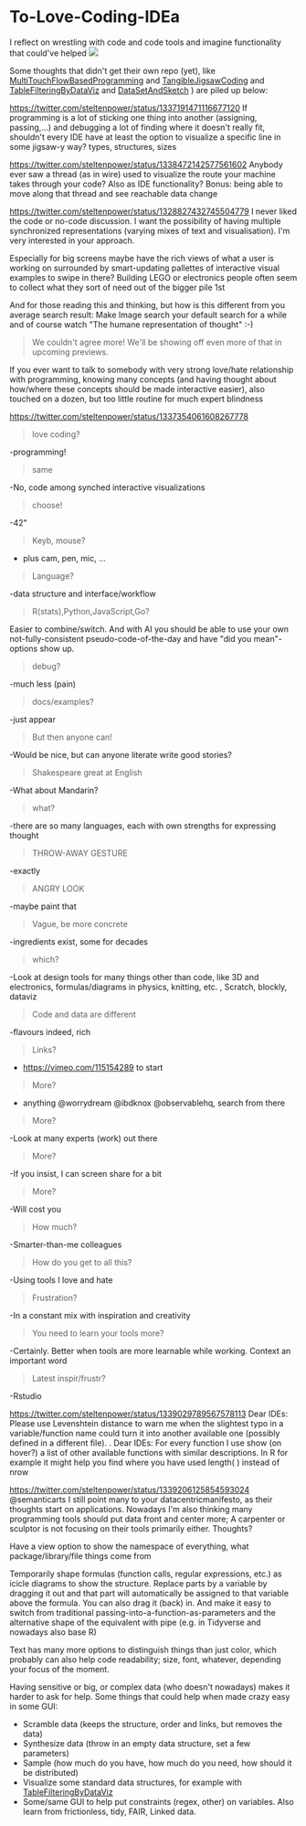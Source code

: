 # To-Love-Coding-IDEa
I reflect on wrestling with code and code tools and imagine functionality that could've helped
<img src="https://repository-images.githubusercontent.com/322005861/4432c680-5848-11eb-8940-14545437ca82">

Some thoughts that didn't get their own repo (yet), like
[MultiTouchFlowBasedProgramming](https://github.com/steltenpower/MultiTouchFlowBasedProgramming)
and
[TangibleJigsawCoding](https://github.com/steltenpower/TangibleJigsawCoding)
and
[TableFilteringByDataViz](https://github.com/steltenpower/TableFilteringByDataViz)
and
[DataSetAndSketch](https://github.com/steltenpower/DataSetAndSketch)
) are piled up below:

https://twitter.com/steltenpower/status/1337191471116677120
If programming is a lot of sticking one thing into another (assigning, passing,...) and debugging a lot of finding where it doesn't really fit, shouldn't every IDE have at least the option to visualize a specific line in some jigsaw-y way? types, structures, sizes


https://twitter.com/steltenpower/status/1338472142577561602
Anybody ever saw a thread (as in wire) used to visualize the route your machine takes through your code?
Also as IDE functionality?
Bonus: being able to move along that thread and see reachable data change


https://twitter.com/steltenpower/status/1328827432745504779
I never liked the code or no-code discussion. I want the possibility of having multiple synchronized representations (varying mixes of text and visualisation). I'm very interested in your approach.

Especially for big screens maybe have the rich views of what a user is working on surrounded by smart-updating pallettes of interactive visual examples to swipe in there? Building LEGO or electronics people often seem to collect what they sort of need out of the bigger pile 1st

And for those reading this and thinking, but how is this different from you average search result: Make Image search your default search for a while and of course watch "The humane representation of thought" :-)

> We couldn't agree more! We'll be showing off even more of that in upcoming previews.

If you ever want to talk to somebody with very strong love/hate relationship with programming, knowing many concepts (and having thought about how/where these concepts should be made interactive easier), also touched on a dozen, but too little routine for much expert blindness


https://twitter.com/steltenpower/status/1337354061608267778

>love coding?

-programming!

>same

-No, code among synched interactive visualizations

>choose!

-42"

>Keyb, mouse?

- plus cam, pen, mic, …

>Language?

-data structure and interface/workflow

>R(stats),Python,JavaScript,Go?

Easier to combine/switch. And with AI you should be able to use your own not-fully-consistent pseudo-code-of-the-day and have "did you mean"-options show up.

>debug?

-much less (pain)

>docs/examples?

-just appear

>But then anyone can!

-Would be nice, but can anyone literate write good stories?

>Shakespeare great at English

-What about Mandarin?

>what?

-there are so many languages, each with own strengths for expressing thought

>THROW-AWAY GESTURE

-exactly

>ANGRY LOOK

-maybe paint that

>Vague, be more concrete

-ingredients exist, some for decades

>which?

-Look at design tools for many things other than code, like 3D and electronics, formulas/diagrams in physics, knitting, etc. , Scratch, blockly, dataviz

>Code and data are different

-flavours indeed, rich

>Links?

- https://vimeo.com/115154289 to start

>More?

- anything @worrydream @ibdknox @observablehq, search from there

>More?

-Look at many experts (work) out there

>More?

-If you insist, I can screen share for a bit

>More?

-Will cost you

>How much?

-Smarter-than-me colleagues

>How do you get to all this?

-Using tools I love and hate

>Frustration?

-In a constant mix with inspiration and creativity

>You need to learn your tools more?

-Certainly. Better when tools are more learnable while working. Context an important word

>Latest inspir/frustr?

-Rstudio


https://twitter.com/steltenpower/status/1339029789567578113
Dear IDEs:
Please use Levenshtein distance to warn me when the slightest typo in a variable/function name could turn it into another available one (possibly defined in a different file).
.
Dear IDEs:
For every function I use show (on hover?) a list of other available functions with similar descriptions.
In R for example it might help you find where you have used length( ) instead of nrow

https://twitter.com/steltenpower/status/1339206125854593024
@semanticarts I still point many to your datacentricmanifesto, as their thoughts start on applications. Nowadays I'm also thinking many programming tools should put data front and center more; A carpenter or sculptor is not focusing on their tools primarily either. Thoughts?

Have a view option to show the namespace of everything, what package/library/file things come from

Temporarily shape formulas (function calls, regular expressions, etc.) as icicle diagrams to show the structure. Replace parts by a variable by dragging it out and that part will automatically be assigned to that variable above the formula. You can also drag it (back) in. And make it easy to switch from traditional passing-into-a-function-as-parameters and the alternative shape of the equivalent with pipe (e.g. in Tidyverse and nowadays also base R)

Text has many more options to distinguish things than just color, which probably can also help code readability; size, font, whatever, depending your focus of the moment.

Having sensitive or big, or complex data (who doesn't nowadays) makes it harder to ask for help. Some things that could help when made crazy easy in some GUI:
- Scramble data (keeps the structure, order and links, but removes the data)
- Synthesize data (throw in an empty data structure, set a few parameters)
- Sample (how much do you have, how much do you need, how should it be distributed)
- Visualize some standard data structures, for example with [TableFilteringByDataViz](https://github.com/steltenpower/TableFilteringByDataViz)
- Some/same GUI to help put constraints (regex, other) on variables. Also learn from frictionless, tidy, FAIR, Linked data.
